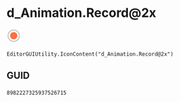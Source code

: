 # d_Animation.Record@2x
![](/img/d_Animation.Record@2x.png)

``` CSharp
EditorGUIUtility.IconContent("d_Animation.Record@2x")
```
## GUID
```
8982227325937526715
```
